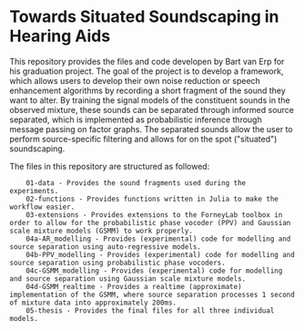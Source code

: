 # Towards Situated Soundscaping in Hearing Aids

This repository provides the files and code developen by Bart van Erp for his graduation project.
The goal of the project is to develop a framework, which allows users to develop their own noise reduction or speech enhancement algorithms by recording a short fragment of the sound they want to alter. By training the signal models of the constituent sounds in the observed mixture, these sounds can be separated through informed source separated, which is implemented as probabilistic inference through message passing on factor graphs. The separated sounds allow the user to perform source-specific filtering and allows for on the spot ("situated") soundscaping.

The files in this repository are structured as followed:
```
    01-data - Provides the sound fragments used during the experiments.
    02-functions - Provides functions written in Julia to make the workflow easier.
    03-extensions - Provides extensions to the ForneyLab toolbox in order to allow for the probabilistic phase vocoder (PPV) and Gaussian scale mixture models (GSMM) to work properly.
    04a-AR_modelling - Provides (experimental) code for modelling and source separation using auto-regressive models.
    04b-PPV_modelling - Provides (experimental) code for modelling and source separation using probabilistic phase vocoders.
    04c-GSMM_modelling - Provides (experimental) code for modelling and source separation using Gaussian scale mixture models.
    04d-GSMM_realtime - Provides a realtime (approximate) implementation of the GSMM, where source separation processes 1 second of mixture data into approximately 200ms.
    05-thesis - Provides the final files for all three individual models.
```